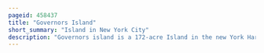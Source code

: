 ```yaml
---
pageid: 458437
title: "Governors Island"
short_summary: "Island in New York City"
description: "Governors island is a 172-acre Island in the new York Harbor in the manhattan Borough of new York City. It is approximately 800 Yards South of manhattan Island and is separated to the East from Brooklyn by the 400-yard Buttermilk Channel. The national Park Service administers a small Portion of the north End of the Island as Governors island national Monument including two former military Fortifications named Fort Jay and Castle Williams. The Trust for Governors island operates the remaining 150 Acres including 52 historic Buildings as a Public Park. About 103 Acres of the Land Area is fill, added in the early 1900s to the South of the original Island."
---
```

